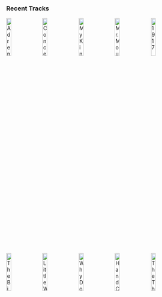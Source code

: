 ### Recent Tracks
[<img src='https://lastfm.freetls.fastly.net/i/u/300x300/750c4fd0e12446d8bf69661a248cbee7.png' width='16%' height='16%' alt='Adrenaline'>](https://www.last.fm/music/thomas%2bnewman/_/adrenaline)&nbsp;&nbsp;&nbsp;&nbsp;[<img src='https://lastfm.freetls.fastly.net/i/u/300x300/94e080cc589e46eeae07418dcd547eb2.png' width='16%' height='16%' alt='Concerning Hobbits'>](https://www.last.fm/music/howard%2bshore/_/concerning%2bhobbits)&nbsp;&nbsp;&nbsp;&nbsp;[<img src='https://lastfm.freetls.fastly.net/i/u/300x300/a8e672da56db4ec5a99e86cd111d71c0.png' width='16%' height='16%' alt='My Kingdom, My Rules'>](https://www.last.fm/music/alexandre%2bdesplat/_/my%2bkingdom%252c%2bmy%2brules)&nbsp;&nbsp;&nbsp;&nbsp;[<img src='https://lastfm.freetls.fastly.net/i/u/300x300/0f11b95710124b5dcbac842cfccae901.png' width='16%' height='16%' alt='Mr. Moustafa'>](https://www.last.fm/music/alexandre%2bdesplat/_/mr.%2bmoustafa)&nbsp;&nbsp;&nbsp;&nbsp;[<img src='https://lastfm.freetls.fastly.net/i/u/300x300/09c95d24b67344014433032cff887cf2.png' width='16%' height='16%' alt='1917'>](https://www.last.fm/music/thomas%2bnewman/_/1917)&nbsp;&nbsp;&nbsp;&nbsp;<br>[<img src='https://lastfm.freetls.fastly.net/i/u/300x300/96507e89022c4f9c9e06f2735607a832.png' width='16%' height='16%' alt='The Bioluminescence of the Night'>](https://www.last.fm/music/james%2bhorner/_/the%2bbioluminescence%2bof%2bthe%2bnight)&nbsp;&nbsp;&nbsp;&nbsp;[<img src='https://lastfm.freetls.fastly.net/i/u/300x300/84b150a9d1fdff62ea3daaf2183b892e.png' width='16%' height='16%' alt='Little Women'>](https://www.last.fm/music/alexandre%2bdesplat/_/little%2bwomen)&nbsp;&nbsp;&nbsp;&nbsp;[<img src='https://lastfm.freetls.fastly.net/i/u/300x300/536e7319662fcfe81a65705315243df1.png' width='16%' height='16%' alt='Why Do We Fall?'>](https://www.last.fm/music/hans%2bzimmer/_/why%2bdo%2bwe%2bfall%253f)&nbsp;&nbsp;&nbsp;&nbsp;[<img src='https://lastfm.freetls.fastly.net/i/u/300x300/44d470d009d24d658d0d2b2bcaa2bcd2.png' width='16%' height='16%' alt='Hand Covers Bruise'>](https://www.last.fm/music/trent%2breznor%2band%2batticus%2bross/_/hand%2bcovers%2bbruise)&nbsp;&nbsp;&nbsp;&nbsp;[<img src='https://lastfm.freetls.fastly.net/i/u/300x300/b5810ec00d9bcdf0a4ab4fee84e7461b.png' width='16%' height='16%' alt='The Thrombey Family Theme'>](https://www.last.fm/music/nathan%2bjohnson/_/the%2bthrombey%2bfamily%2btheme)&nbsp;&nbsp;&nbsp;&nbsp;<br>